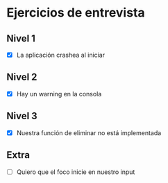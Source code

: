 # Ejercicios de entrevista

## Nivel 1
- [x] La aplicación crashea al iniciar

## Nivel 2
- [x] Hay un warning en la consola

## Nivel 3
- [x] Nuestra función de eliminar no está implementada

## Extra
- [ ] Quiero que el foco inicie en nuestro input
